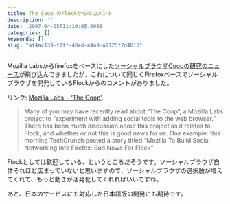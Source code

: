 ```yaml
---
title: The Coop のFlockからのコメント
description: ''
date: '2007-04-05T11:19:05.000Z'
categories: []
keywords: []
slug: "af4ac139-f7ff-48ed-a4a9-a9125f7d4818"
---
```

Mozilla Labsからfirefoxをベースにした[ソーシャルブラウザCoopの研究のニュース](http://jp.techcrunch.com/archives/mozilla-to-build-social-features-into-firefox-bad-news-for-flock/)が飛び込んできましたが、これについて同じくFirefoxベースでソーシャルブラウザを開発しているFlockからのコメントがありました。

リンク: [Mozilla Labs — ‘The Coop’](http://www.flock.com/blog/mozilla-labs-the-coop "Mozilla Labs - 'The Coop'").

> Many of you may have recently read about “The Coop”, a Mozilla Labs project to “experiment with adding social tools to the web browser.” There has been much discussion about this project as it relates to Flock, and whether or not this is good news for us. One example: this morning TechCrunch posted a story titled “Mozilla To Build Social Networking Into Firefox: Bad News For Flock”

Flockとしては歓迎している、というところだそうです。ソーシャルブラウザ自体それほど広まっていないと思いますので、ソーシャルブラウザの選択肢が増えてくれて、もっと動きが活発化してくれればいいですね。

あと、日本のサービスにも対応した日本語版の開発にも期待です。